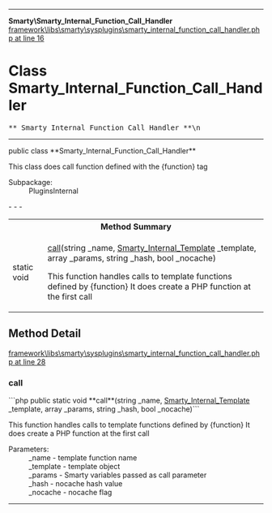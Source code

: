 - - -

**Smarty\Smarty_Internal_Function_Call_Handler**
<a href="https://github.com/JeyDotC/Hirudo-docs/blob/master/source/framework/libs/smarty/sysplugins/smarty_internal_function_call_handler.php.md#line16" class="location">framework\libs\smarty\sysplugins\smarty_internal_function_call_handler.php at line 16</a>

# Class Smarty_Internal_Function_Call_Handler #

<pre class="tree">** Smarty_Internal_Function_Call_Handler **\n</pre>

- - -

<p class="signature">public  class **Smarty_Internal_Function_Call_Handler**</p>

<div class="comment" id="overview_description"><p>This class does call function defined with the {function} tag</p></div>

<dl>
<dt>Subpackage:</dt>
<dd>PluginsInternal</dd>
</dl>
- - -

<table id="summary_method">
<tr><th colspan="2">Method Summary</th></tr>
<tr>
<td class="type">static  void</td>
<td class="description"><p class="name"><a href="#call()">call</a>(string _name, <a href="../smarty/smarty_internal_template.html">Smarty_Internal_Template</a> _template, array _params, string _hash, bool _nocache)</p><p class="description">This function handles calls to template functions defined by {function}
It does create a PHP function at the first call</p></td>
</tr>
</table>

<h2 id="detail_method">Method Detail</h2>
<a href="https://github.com/JeyDotC/Hirudo-docs/blob/master/source/framework/libs/smarty/sysplugins/smarty_internal_function_call_handler.php.md#line28" class="location">framework\libs\smarty\sysplugins\smarty_internal_function_call_handler.php at line 28</a>

<h3 id="call()">call</h3>
```php
public static  void **call**(string _name, <a href="../smarty/smarty_internal_template.html">Smarty_Internal_Template</a> _template, array _params, string _hash, bool _nocache)```
<div class="details">
<p>This function handles calls to template functions defined by {function}
It does create a PHP function at the first call</p><dl>
<dt>Parameters:</dt>
<dd>_name - template function name</dd>
<dd>_template - template object</dd>
<dd>_params - Smarty variables passed as call parameter</dd>
<dd>_hash - nocache hash value</dd>
<dd>_nocache - nocache flag</dd>
</dl>
</div>

- - -

